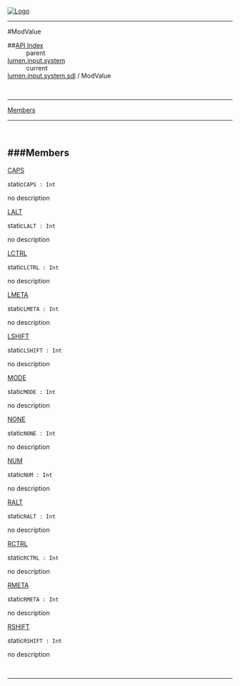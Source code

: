 
[![Logo](../../../../../images/logo.png)](../../../../../index.html)

---

#ModValue


##[API Index](../../../../../api/index.html#lumen.input)   
&emsp;&emsp;&emsp;parent    
[lumen.input.system](../)     
&emsp;&emsp;&emsp;current    
[lumen.input.system.sdl](./) / ModValue

<br/>

---


[Members](#Members)   


---

&nbsp;   

<a class="lift" name="Members" ></a>
###Members   
---
<a class="lift" name="CAPS" href="#CAPS">CAPS</a>



<span class="inline-block static">static</span>`CAPS : Int`

<span class="small_desc_flat"> no description </span>   

<a class="lift" name="LALT" href="#LALT">LALT</a>



<span class="inline-block static">static</span>`LALT : Int`

<span class="small_desc_flat"> no description </span>   

<a class="lift" name="LCTRL" href="#LCTRL">LCTRL</a>



<span class="inline-block static">static</span>`LCTRL : Int`

<span class="small_desc_flat"> no description </span>   

<a class="lift" name="LMETA" href="#LMETA">LMETA</a>



<span class="inline-block static">static</span>`LMETA : Int`

<span class="small_desc_flat"> no description </span>   

<a class="lift" name="LSHIFT" href="#LSHIFT">LSHIFT</a>



<span class="inline-block static">static</span>`LSHIFT : Int`

<span class="small_desc_flat"> no description </span>   

<a class="lift" name="MODE" href="#MODE">MODE</a>



<span class="inline-block static">static</span>`MODE : Int`

<span class="small_desc_flat"> no description </span>   

<a class="lift" name="NONE" href="#NONE">NONE</a>



<span class="inline-block static">static</span>`NONE : Int`

<span class="small_desc_flat"> no description </span>   

<a class="lift" name="NUM" href="#NUM">NUM</a>



<span class="inline-block static">static</span>`NUM : Int`

<span class="small_desc_flat"> no description </span>   

<a class="lift" name="RALT" href="#RALT">RALT</a>



<span class="inline-block static">static</span>`RALT : Int`

<span class="small_desc_flat"> no description </span>   

<a class="lift" name="RCTRL" href="#RCTRL">RCTRL</a>



<span class="inline-block static">static</span>`RCTRL : Int`

<span class="small_desc_flat"> no description </span>   

<a class="lift" name="RMETA" href="#RMETA">RMETA</a>



<span class="inline-block static">static</span>`RMETA : Int`

<span class="small_desc_flat"> no description </span>   

<a class="lift" name="RSHIFT" href="#RSHIFT">RSHIFT</a>



<span class="inline-block static">static</span>`RSHIFT : Int`

<span class="small_desc_flat"> no description </span>   



&nbsp;
&nbsp;
&nbsp;

---  


&nbsp;   
&nbsp;   